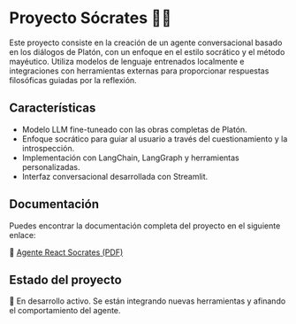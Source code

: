 # Proyecto Sócrates 🧠📜

Este proyecto consiste en la creación de un agente conversacional basado en los diálogos de Platón, con un enfoque en el estilo socrático y el método mayéutico. Utiliza modelos de lenguaje entrenados 
localmente e integraciones con herramientas externas para proporcionar respuestas filosóficas guiadas por la reflexión.

## Características

- Modelo LLM fine-tuneado con las obras completas de Platón.
- Enfoque socrático para guiar al usuario a través del cuestionamiento y la introspección.
- Implementación con LangChain, LangGraph y herramientas personalizadas.
- Interfaz conversacional desarrollada con Streamlit.

## Documentación

Puedes encontrar la documentación completa del proyecto en el siguiente enlace:

📄 [Agente React Socrates (PDF)](docs/Agente%20React%20Socrates.pdf)

## Estado del proyecto

🚧 En desarrollo activo. Se están integrando nuevas herramientas y afinando el comportamiento del agente.
